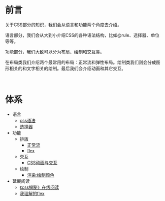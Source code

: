 # 前言

关于CSS部分的知识，我们会从语言和功能两个角度去介绍。

语言部分，我们会从大到小介绍CSS的各种语法结构，比如@rule、选择器、单位等等。

功能部分，我们大致可以分为布局、绘制和交互类。

在布局类我们介绍两个最常用的布局：正常流和弹性布局。绘制类我们则会分成图形相关的和文字相关的绘制。最后我们会介绍动画和其它交互。

<br/>

# 体系

- 语言
    + [css语法][101]
    + [选择器][102]
- 功能
    + 排版
        - [正常流][103]
        - [flex][104]
    + 交互
        - [CSS动画与交互][105]
    + 绘制
        - [渲染:绘制颜色][106]
- 延展阅读
    + [《css揭秘》在线阅读](http://cdn.luoyelusheng.cn/assets/books/css%E6%8F%AD%E7%A7%98.pdf)
    + [我理解的flex][107]

[101]: https://github.com/jiangxia/FE-Knowledge/blob/master/posts/css/css语法.md
[102]: https://github.com/jiangxia/FE-Knowledge/blob/master/posts/css/选择器.md
[103]: https://github.com/jiangxia/FE-Knowledge/blob/master/posts/css/正常流.md
[104]: https://github.com/jiangxia/FE-Knowledge/blob/master/posts/css/flex.md
[105]: https://github.com/jiangxia/FE-Knowledge/blob/master/posts/css/CSS动画与交互.md
[106]: https://github.com/jiangxia/FE-Knowledge/blob/master/posts/css/绘制颜色.md
[107]: https://github.com/jiangxia/FE-Knowledge/blob/master/posts/css/我理解的flex.md



